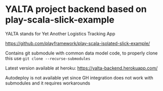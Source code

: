 # YALTA project backend based on play-scala-slick-example

YALTA stands for Yet Another Logistics Tracking App

<https://github.com/playframework/play-scala-isolated-slick-example/>

Contains git submodule with common data model code, to properly clone this use
`git clone --recurse-submodules`

 Latest version available at heroku: https://yalta-backend.herokuapp.com/
 
Autodeploy is not available yet since GH integration does not work with submodules and it requires workarounds
 